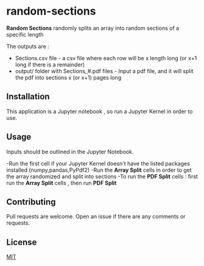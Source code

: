 # random-sections

**Random Sections**  randomly splits an array into random sections of a specific length

The outputs are :
 
- Sections.csv file  - a csv file where each row will be x length long  (or x+1 long if there is a remainder)
- output/ folder with Sections_#.pdf files - Input a  pdf file, and it will split the pdf into sections x (or x+1) pages long

## Installation

This application is a Jupyter notebook , so run a Jupyter Kernel in order to use.


## Usage

Inputs should be outlined in the Jupyter Notebook.

-Run the first cell if your Jupyter Kernel doesn't have the listed packages installed (numpy,pandas,PyPdf2)
-Run the **Array Split** cells in order to get the array randomized and split into sections
-To run the **PDF Split** cells : first run the **Array Split** cells , then run **PDF Split**

## Contributing
Pull requests are welcome. Open an issue if there are any comments or requests.

## License
[MIT](https://choosealicense.com/licenses/mit/)
